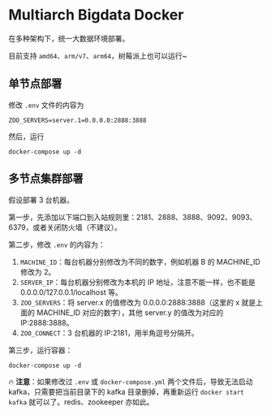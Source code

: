 # Multiarch Bigdata Docker

在多种架构下，统一大数据环境部署。

目前支持 `amd64`、`arm/v7`、`arm64`，树莓派上也可以运行~

## 单节点部署

修改 `.env` 文件的内容为

```text
ZOO_SERVERS=server.1=0.0.0.0:2888:3888
```

然后，运行

```shell script
docker-compose up -d
```

## 多节点集群部署

假设部署 3 台机器。

第一步，先添加以下端口到入站规则里：2181、2888、3888、9092、9093、6379，或者关闭防火墙（不建议）。

第二步，修改 `.env` 的内容为：

1. `MACHINE_ID`：每台机器分别修改为不同的数字，例如机器 B 的 MACHINE_ID 修改为 2。
1. `SERVER_IP`：每台机器分别修改为本机的 IP 地址，注意不能一样，也不能是 0.0.0.0/127.0.0.1/localhost 等。
1. `ZOO_SERVERS`：将 server.x 的值修改为 0.0.0.0:2888:3888（这里的 x 就是上面的 MACHINE_ID 对应的数字），其他 server.y 的值改为对应的 IP:2888:3888。
1. `ZOO_CONNECT`：3 台机器的 IP:2181，用半角逗号分隔开。

第三步，运行容器：

```shell script
docker-compose up -d
```

🔥 **注意**：如果修改过 `.env` 或 `docker-compose.yml` 两个文件后，导致无法启动 kafka，只需要把当前目录下的 kafka 目录删掉，再重新运行 `docker start kafka` 就可以了。redis、zookeeper 亦如此。
